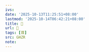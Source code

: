 ```yaml
---
ivs:
date: '2025-10-13T11:25:51+08:00'
lastmod: '2025-10-14T06:42:21+08:00'
title: 󰊧
url: 󰊧
tags: [苜]
src: GHZR
note:
---
```


